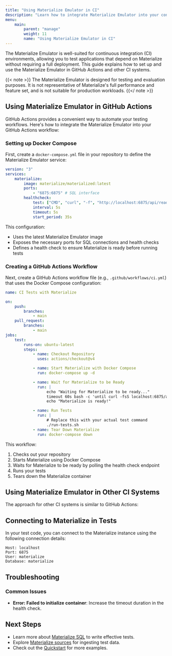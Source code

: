 ```yaml
---
title: "Using Materialize Emulator in CI"
description: "Learn how to integrate Materialize Emulator into your continuous integration (CI) workflows for automated testing of applications that use Materialize."
menu:
    main:
        parent: "manage"
        weight: 11
        name: "Using Materialize Emulator in CI"
---
```


The Materialize Emulator is well-suited for continuous integration (CI) environments, allowing you to test applications that depend on Materialize without requiring a full deployment. This guide explains how to set up and use the Materialize Emulator in GitHub Actions and other CI systems.

{{< note >}}
The Materialize Emulator is designed for testing and evaluation purposes. It is not representative of Materialize's full performance and feature set, and is not suitable for production workloads.
{{</ note >}}

## Using Materialize Emulator in GitHub Actions

GitHub Actions provides a convenient way to automate your testing workflows. Here's how to integrate the Materialize Emulator into your GitHub Actions workflow:

### Setting up Docker Compose

First, create a `docker-compose.yml` file in your repository to define the Materialize Emulator service:

```yaml
version: "3"
services:
    materialize:
        image: materialize/materialized:latest
        ports:
            - "6875:6875" # SQL interface
        healthcheck:
            test: ["CMD", "curl", "-f", "http://localhost:6875/api/readyz"]
            interval: 5s
            timeout: 5s
            start_period: 35s
```

This configuration:

-   Uses the latest Materialize Emulator image
-   Exposes the necessary ports for SQL connections and health checks
-   Defines a health check to ensure Materialize is ready before running tests

### Creating a GitHub Actions Workflow

Next, create a GitHub Actions workflow file (e.g., `.github/workflows/ci.yml`) that uses the Docker Compose configuration:

```yaml
name: CI Tests with Materialize

on:
    push:
        branches:
            - main
    pull_request:
        branches:
            - main
jobs:
    test:
        runs-on: ubuntu-latest
        steps:
            - name: Checkout Repository
              uses: actions/checkout@v4

            - name: Start Materialize with Docker Compose
              run: docker-compose up -d

            - name: Wait for Materialize to be Ready
              run: |
                  echo "Waiting for Materialize to be ready..."
                  timeout 60s bash -c 'until curl -fsS localhost:6875/api/readyz; do sleep 1; done' || exit 1
                  echo "Materialize is ready!"

            - name: Run Tests
              run: |
                  # Replace this with your actual test command
                  ./run-tests.sh
            - name: Tear Down Materialize
              run: docker-compose down
```

This workflow:

1. Checks out your repository
2. Starts Materialize using Docker Compose
3. Waits for Materialize to be ready by polling the health check endpoint
4. Runs your tests
5. Tears down the Materialize container

## Using Materialize Emulator in Other CI Systems

The approach for other CI systems is similar to GitHub Actions:

## Connecting to Materialize in Tests

In your test code, you can connect to the Materialize instance using the following connection details:

```
Host: localhost
Port: 6875
User: materialize
Database: materialize
```

## Troubleshooting

### Common Issues

-   **Error: Failed to initialize container**: Increase the timeout duration in the health check.

## Next Steps

-   Learn more about [Materialize SQL](/sql/) to write effective tests.
-   Explore [Materialize sources](/sql/create-source/) for ingesting test data.
-   Check out the [Quickstart](/get-started/quickstart) for more examples.
